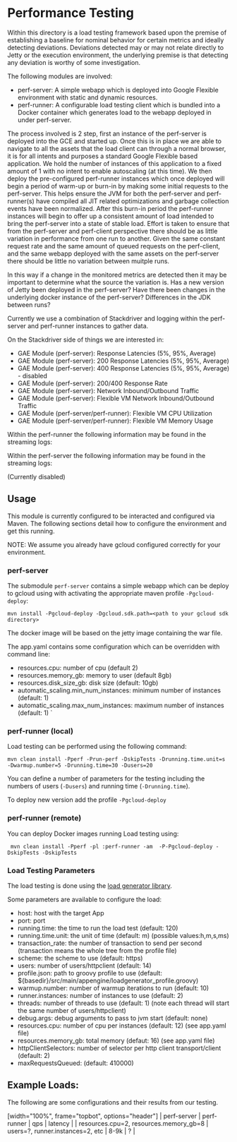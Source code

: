 # Performance Testing

Within this directory is a load testing framework based upon the premise of establishing a baseline for nominal behavior for certain metrics and ideally detecting deviations.  Deviations detected may or may not relate directly to Jetty or the execution environment, the underlying premise is that detecting any deviation is worthy of some investigation.

The following modules are involved:

* perf-server: A simple webapp which is deployed into Google Flexible environment with static and dynamic resources.
* perf-runner: A configurable load testing client which is bundled into a Docker container which generates load to the webapp deployed in under perf-server.

The process involved is 2 step, first an instance of the perf-server is deployed into the GCE and started up.  Once this is in place we are able to navigate to all the assets that the load client can through a normal browser, it is for all intents and purposes a standard Google Flexible based application.  We hold the number of instances of this application to a fixed amount of 1 with no intent to enable autoscaling (at this time).  We then deploy the pre-configured perf-runner instances which once deployed will begin a period of warm-up or burn-in by making some initial requests to the perf-server.  This helps ensure the JVM for both the perf-server and perf-runner(s) have compiled all JIT related optimizations and garbage collection events have been normalized.  After this burn-in period the perf-runner instances will begin to offer up a consistent amount of load intended to bring the perf-server into a state of stable load.  Effort is taken to ensure that from the perf-server and perf-client perspective there should be as little variation in performance from one run to another.  Given the same constant request rate and the same amount of queued requests on the perf-client, and the same webapp deployed with the same assets on the perf-server there should be little no variation between muitple runs.  

In this way if a change in the monitored metrics are detected then it may be important to determine what the source the variation is.  Has a new version of Jetty been deployed in the perf-server?  Have there been changes in the underlying docker instance of the perf-server?  Differences in the JDK between runs?

Currently we use a combination of Stackdriver and logging within the perf-server and perf-runner instances to gather data. 

On the Stackdriver side of things we are interested in:

* GAE Module (perf-server): Response Latencies (5%, 95%, Average)
* GAE Module (perf-server): 200 Response Latencies (5%, 95%, Average)
* GAE Module (perf-server): 400 Response Latencies (5%, 95%, Average) - disabled
* GAE Module (perf-server): 200/400 Response Rate
* GAE Module (perf-server): Network Inbound/Outbound Traffic
* GAE Module (perf-server): Flexible VM Network Inbound/Outbound Traffic
* GAE Module (perf-server/perf-runner): Flexible VM CPU Utilization
* GAE Module (perf-server/perf-runner): Flexible VM Memory Usage

Within the perf-runner the following information may be found in the streaming logs:

<insert example here>

Within the perf-server the following information may be found in the streaming logs:

(Currently disabled)


## Usage

This module is currently configured to be interacted and configured via Maven.  The following sections detail how to configure the environment and get this running.  

NOTE: We assume you already have gcloud configured correctly for your environment.

### perf-server

The submodule `perf-server` contains a simple webapp which can be deploy to gcloud using with activating the appropriate maven profile `-Pgcloud-deploy`:

`mvn install -Pgcloud-deploy -Dgcloud.sdk.path=<path to your gcloud sdk directory>`  

The docker image will be based on the jetty image containing the war file.

The app.yaml contains some configuration which can be overridden with command line:
* resources.cpu: number of cpu (default 2)
* resources.memory_gb: memory to user (default 8gb)
* resources.disk_size_gb: disk size (default: 10gb)
* automatic_scaling.min_num_instances: minimum number of instances (default: 1)
* automatic_scaling.max_num_instances: maximum number of instances (default: 1)
`

### perf-runner (local)

Load testing can be performed using the following command:

`mvn clean install -Pperf -Prun-perf -DskipTests -Drunning.time.unit=s -Dwarmup.number=5 -Drunning.time=30 -Dusers=20`

You can define a number of parameters for the testing including the numbers of users (`-Dusers`) and running time (`-Drunning.time`).

To deploy new version add the profile `-Pgcloud-deploy`

### perf-runner (remote)

You can deploy Docker images running Load testing using:

` mvn clean install -Pperf -pl :perf-runner -am  -P-Pgcloud-deploy -DskipTests -DskipTests`

### Load Testing Parameters

The load testing is done using the [load generator library](https://github.com/jetty-project/jetty-load-generator).

Some parameters are available to configure the load:
* host: host with the target App
* port: port
* running.time: the time to run the load test (default: 120)
* running.time.unit: the unit of time (default: m) (possible values:h,m,s,ms)
* transaction_rate: the number of transaction to send per second (transaction means the whole tree from the profile file)
* scheme: the scheme to use (default: https)
* users: number of users/httpclient (default: 14)
* profile.json: path to groovy profile to use (default: ${basedir}/src/main/appengine/loadgenerator_profile.groovy)
* warmup.number: number of warmup iterations to run (default: 10)
* runner.instances: number of instances to use (default: 2)
* threads: number of threads to use (default: 1) (note each thread will start the same number of users/httpclient)
* debug.args: debug arguments to pass to jvm start (default: none)
* resources.cpu: number of cpu per instances (default: 12) (see app.yaml file)
* resources.memory_gb: total memory (defaut: 16) (see app.yaml file)
* httpClientSelectors: number of selector per http client transport/client (default: 2)
* maxRequestsQueued: (default: 410000) 

## Example Loads:

The following are some configurations and their results from our testing.

[width="100%", frame="topbot", options="header"]
| perf-server | perf-runner | qps | latency |
| resources.cpu=2, resources.memory_gb=8 | users=?, runner.instances=2, etc | 8-9k | ? |

